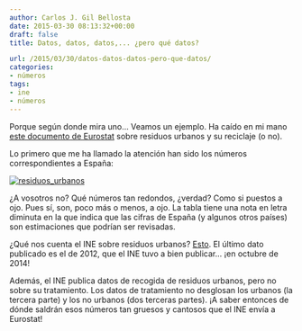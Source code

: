 ```yaml
---
author: Carlos J. Gil Bellosta
date: 2015-03-30 08:13:32+00:00
draft: false
title: Datos, datos, datos,... ¿pero qué datos?

url: /2015/03/30/datos-datos-datos-pero-que-datos/
categories:
- números
tags:
- ine
- números
---
```


Porque según donde mira uno... Veamos un ejemplo. Ha caído en mi mano [este documento de Eurostat](http://ec.europa.eu/eurostat/documents/2995521/6757479/8-26032015-AP-EN.pdf/a2982b86-9d56-401c-8443-ec5b08e543cc) sobre residuos urbanos y su reciclaje (o no).

Lo primero que me ha llamado la atención han sido los números correspondientes a España:

[![residuos_urbanos](/wp-uploads/2015/03/residuos_urbanos.png#center)
](/wp-uploads/2015/03/residuos_urbanos.png#center)

¿A vosotros no? Qué números tan redondos, ¿verdad? Como si puestos a ojo. Pues sí, son, poco más o menos, a ojo. La tabla tiene una nota en letra diminuta en la que indica que las cifras de España (y algunos otros países) son estimaciones que podrían ser revisadas.

¿Qué nos cuenta el INE sobre residuos urbanos? [Esto](http://www.ine.es/jaxi/menu.do?type=pcaxis&path=%2Ft26%2Fe068%2Fp01&file=inebase&L=0). El último dato publicado es el de 2012, que el INE tuvo a bien publicar... ¡en octubre de 2014!

Además, el INE publica datos de recogida de residuos urbanos, pero no sobre su tratamiento. Los datos de tratamiento no desglosan los urbanos (la tercera parte) y los no urbanos (dos terceras partes). ¡A saber entonces de dónde saldrán esos números tan gruesos y cantosos que el INE envía a Eurostat!
